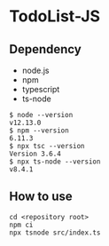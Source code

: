# TodoList-JS
## Dependency
* node.js
* npm
* typescript
* ts-node

```
$ node --version
v12.13.0
$ npm --version
6.11.3
$ npx tsc --version
Version 3.6.4
$ npx ts-node --version
v8.4.1
```

## How to use
```
cd <repository root>
npm ci
npx tsnode src/index.ts
```